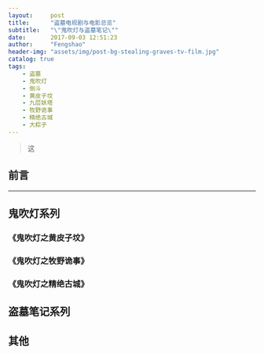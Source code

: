```yaml
---
layout:     post
title:      "盗墓电视剧与电影总览"
subtitle:   "\"鬼吹灯与盗墓笔记\""
date:       2017-09-03 12:51:23
author:     "Fengshao"
header-img: "assets/img/post-bg-stealing-graves-tv-film.jpg"
catalog: true
tags:
    - 盗墓
    - 鬼吹灯
    - 倒斗
    - 黄皮子坟
    - 九层妖塔
    - 牧野诡事
    - 精绝古城
    - 大粽子 
---
```


> 这

## 前言

---



## 鬼吹灯系列

### 《鬼吹灯之黄皮子坟》
### 《鬼吹灯之牧野诡事》
### 《鬼吹灯之精绝古城》


## 盗墓笔记系列



## 其他



